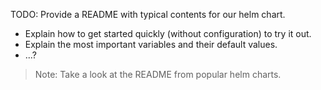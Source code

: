 TODO: Provide a README with typical contents for our helm chart.

- Explain how to get started quickly (without configuration) to try it out.
- Explain the most important variables and their default values.
- ...?

> Note: Take a look at the README from popular helm charts.